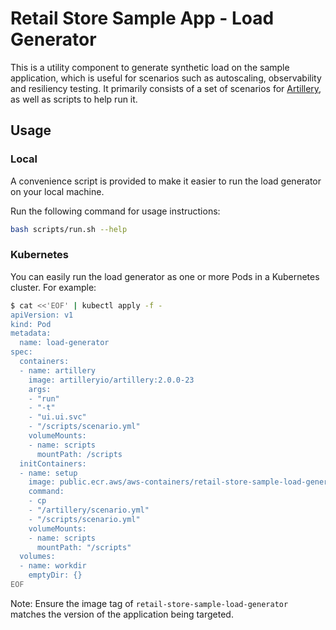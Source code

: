 # Retail Store Sample App - Load Generator

This is a utility component to generate synthetic load on the sample application, which is useful for scenarios such as autoscaling, observability and resiliency testing. It primarily consists of a set of scenarios for [Artillery](https://github.com/artilleryio/artillery), as well as scripts to help run it.

## Usage

### Local

A convenience script is provided to make it easier to run the load generator on your local machine.

Run the following command for usage instructions:

```bash
bash scripts/run.sh --help
```

### Kubernetes

You can easily run the load generator as one or more Pods in a Kubernetes cluster. For example:

```bash
$ cat <<'EOF' | kubectl apply -f -
apiVersion: v1
kind: Pod
metadata:
  name: load-generator
spec:
  containers:
  - name: artillery
    image: artilleryio/artillery:2.0.0-23
    args:
    - "run"
    - "-t"
    - "ui.ui.svc"
    - "/scripts/scenario.yml"
    volumeMounts:
    - name: scripts
      mountPath: /scripts
  initContainers:
  - name: setup
    image: public.ecr.aws/aws-containers/retail-store-sample-load-generator:0.2.0
    command:
    - cp
    - "/artillery/scenario.yml"
    - "/scripts/scenario.yml"
    volumeMounts:
    - name: scripts
      mountPath: "/scripts"
  volumes:
  - name: workdir
    emptyDir: {}
EOF
```

Note: Ensure the image tag of `retail-store-sample-load-generator` matches the version of the application being targeted.